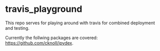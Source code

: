 # travis_playground
This repo serves for playing around with travis for combined deployment and testing.

Currently the follwing packages are covered: <https://github.com/cknoll/ipydex>.
